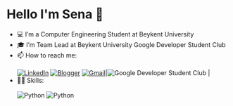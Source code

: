 # Hello I'm Sena 👋    
- 💻 I’m a Computer Engineering Student at Beykent University
- 🎓 I’m Team Lead at Beykent University Google Developer Student Club
- 📫 How to reach me: <br /><br />
[![LinkedIn](https://img.shields.io/badge/LinkedIn-0077B5?style=for-the-badge&logo=linkedin&logoColor=white
)](https://www.linkedin.com/in/nisa-sena-yazgan/)   [![Blogger](https://img.shields.io/badge/Blogger-FF5722?style=for-the-badge&logo=blogger&logoColor=white)](https://nisasenayazgan.blogspot.com)   [![Gmail](https://img.shields.io/badge/Gmail-D14836?style=for-the-badge&logo=gmail&logoColor=white)](nsena.yazgan@gmail.com)|![Google Developer Student Club](https://media.giphy.com/media/eIahGoLu190H4EASVU/giphy.gif) |
- 👩‍💻 Skills:<br /><br />
![Python](https://img.shields.io/badge/Python-3776AB?style=for-the-badge&logo=python&logoColor=white)
![Python](https://img.shields.io/badge/Django-092E20?style=for-the-badge&logo=django&logoColor=white)       



